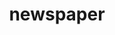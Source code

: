 ---
layout: objects
title: newspaper
emoji: newspaper
permalink: 📰.html
image: assets/img/3moji/newspaper.png
---